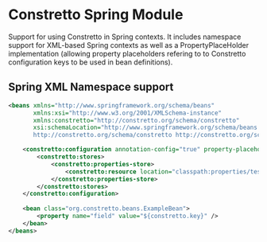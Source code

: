 Constretto Spring Module
========================

Support for using Constretto in Spring contexts. It includes namespace support for XML-based Spring contexts as well 
as a PropertyPlaceHolder implementation (allowing property placeholders refering to to Constretto configuration keys 
to be used in bean definitions).

Spring XML Namespace support
----------------------------

```xml
<beans xmlns="http://www.springframework.org/schema/beans"
       xmlns:xsi="http://www.w3.org/2001/XMLSchema-instance"
       xmlns:constretto="http://constretto.org/schema/constretto"
       xsi:schemaLocation="http://www.springframework.org/schema/beans http://www.springframework.org/schema/beans/spring-beans.xsd
       http://constretto.org/schema/constretto http://constretto.org/schema/constretto/constretto-1.2.xsd">

    <constretto:configuration annotation-config="true" property-placeholder="true">
        <constretto:stores>
            <constretto:properties-store>
                <constretto:resource location="classpath:properties/test1.properties"/>
            </constretto:properties-store>
        </constretto:stores>
    </constretto:configuration>
    
    <bean class="org.constretto.beans.ExampleBean">
        <property name="field" value="${constretto.key}" />
    </bean>
</beans>
```
